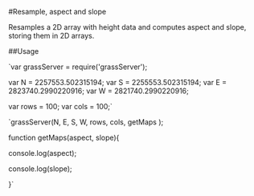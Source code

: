 #Resample, aspect and slope

Resamples a 2D array with height data and computes aspect and slope, storing them in 2D arrays.

##Usage



`var grassServer = require('grassServer');

var N = 2257553.502315194;
var S = 2255553.502315194;
var E = 2823740.2990220916;
var W = 2821740.2990220916;

var rows = 100;
var cols = 100;`

`grassServer(N, E, S, W, rows, cols, getMaps );



function getMaps(aspect, slope){

  console.log(aspect);

  console.log(slope);

}`
